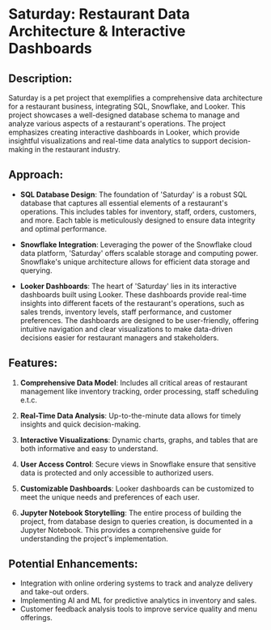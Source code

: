 # Saturday: Restaurant Data Architecture & Interactive Dashboards

## Description:
Saturday is a pet project that exemplifies a comprehensive data architecture for a restaurant business, integrating SQL, Snowflake, and Looker. This project showcases a well-designed database schema to manage and analyze various aspects of a restaurant's operations. The project emphasizes creating interactive dashboards in Looker, which provide insightful visualizations and real-time data analytics to support decision-making in the restaurant industry.

## Approach:
- **SQL Database Design**: The foundation of 'Saturday' is a robust SQL database that captures all essential elements of a restaurant's operations. This includes tables for inventory, staff, orders, customers, and more. Each table is meticulously designed to ensure data integrity and optimal performance.

- **Snowflake Integration**: Leveraging the power of the Snowflake cloud data platform, 'Saturday' offers scalable storage and computing power. Snowflake's unique architecture allows for efficient data storage and querying.

- **Looker Dashboards**: The heart of 'Saturday' lies in its interactive dashboards built using Looker. These dashboards provide real-time insights into different facets of the restaurant's operations, such as sales trends, inventory levels, staff performance, and customer preferences. The dashboards are designed to be user-friendly, offering intuitive navigation and clear visualizations to make data-driven decisions easier for restaurant managers and stakeholders.

## Features:
1. **Comprehensive Data Model**: Includes all critical areas of restaurant management like inventory tracking, order processing, staff scheduling e.t.c.

2. **Real-Time Data Analysis**: Up-to-the-minute data allows for timely insights and quick decision-making.

3. **Interactive Visualizations**: Dynamic charts, graphs, and tables that are both informative and easy to understand.

4. **User Access Control**: Secure views in Snowflake ensure that sensitive data is protected and only accessible to authorized users.

5. **Customizable Dashboards**: Looker dashboards can be customized to meet the unique needs and preferences of each user.

6. **Jupyter Notebook Storytelling**: The entire process of building the project, from database design to queries creation, is documented in a Jupyter Notebook. This provides a comprehensive guide for understanding the project's implementation.

## Potential Enhancements:
- Integration with online ordering systems to track and analyze delivery and take-out orders.
- Implementing AI and ML for predictive analytics in inventory and sales.
- Customer feedback analysis tools to improve service quality and menu offerings.
